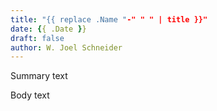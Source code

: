 ```yaml
---
title: "{{ replace .Name "-" " " | title }}"
date: {{ .Date }}
draft: false
author: W. Joel Schneider
---
```


Summary text

<!--more-->

Body text